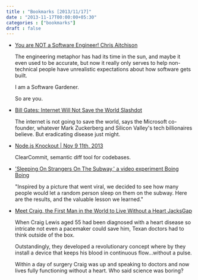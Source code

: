 ```yaml
---
title : "Bookmarks [2013/11/17]"
date : "2013-11-17T00:00:00+05:30"
categories : ["bookmarks"]
draft : false
---
```


-   [You are NOT a Software Engineer!   Chris Aitchison](http://www.chrisaitchison.com/2011/05/03/you-are-not-a-software-engineer/)

    The engineering metaphor has had its time in the sun, and maybe it
    even used to be accurate, but now it really only serves to help
    non-technical people have unrealistic expectations about how
    software gets built.

    I am a Software Gardener.

    So are you.

-   [Bill Gates: Internet Will Not Save the World   Slashdot](http://news.slashdot.org/story/13/11/01/1919205/bill-gates-internet-will-not-save-the-world?utm_source=rss1.0mainlinkanon&utm_medium=feed)

    The internet is not going to save the world, says the Microsoft
    co-founder, whatever Mark Zuckerberg and Silicon Valley's tech
    billionaires believe. But eradicating disease just might.

-   [Node.js Knockout | Nov 9 11th, 2013](http://nodeknockout.com/teams/keming-labs)

    ClearCommit, semantic diff tool for codebases.

-   ['Sleeping On Strangers On The Subway,' a video experiment   Boing Boing](http://boingboing.net/2013/11/15/sleeping-on-strangers-on-the-s.html)

    "Inspired by a picture that went viral, we decided to see how many
    people would let a random person sleep on them on the subway. Here
    are the results, and the valuable lesson we learned."

-   [Meet Craig, the First Man in the World to Live Without a Heart   JacksGap](http://jacksgap.com/meet-first-heartless-man/)

    When Craig Lewis aged 55 had been diagnosed with a heart disease so
    intricate not even a pacemaker could save him, Texan doctors had to
    think outside of the box.

    Outstandingly, they developed a revolutionary concept where by they
    install a device that keeps his blood in continuous flow…without a
    pulse.

    Within a day of surgery Craig was up and speaking to doctors and now
    lives fully functioning without a heart. Who said science was
    boring?
